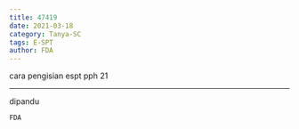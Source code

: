 ```yaml
---
title: 47419
date: 2021-03-18
category: Tanya-SC
tags: E-SPT
author: FDA
---
```


cara pengisian espt pph 21

---

dipandu

`FDA`
